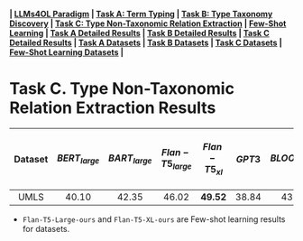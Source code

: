 

**| [LLMs4OL Paradigm](../../README.md#llms4ol-paradigm) | [Task A: Term Typing](../../TaskA/README.md) | [Task B: Type Taxonomy Discovery](../../TaskB/README.md) | [Task C: Type Non-Taxonomic Relation Extraction](../../TaskC/README.md) | [Few-Shot Learning](../../FSL/README.md) | [Task A Detailed Results](../../TaskA/results/readme.md) | [Task B Detailed Results](../../TaskB/results/readme.md) | [Task C Detailed Results](../../TaskC/results/readme.md) | [Task A Datasets](../../datasets/TaskA/README.md) | [Task B Datasets](../../datasets/TaskB/README.md) | [Task C Datasets](../../datasets/TaskC/README.md) | [Few-Shot Learning Datasets](../../datasets/FSL/README.md) |**


# Task C. Type Non-Taxonomic Relation Extraction Results

|  Dataset   | $BERT_{large}$ | $BART_{large}$ | $Flan-T5_{large}$ | $Flan-T5_{xl}$ | $GPT3$ | $BLOOM_{1b7}$ | $BLOOM_{3b}$ | $Flan-T5_{large}-ours$ | $Flan-T5-XL-ours$ | $GPT-4$ | $ChatGPT (GPT-3.5-Turbo)$ |
|:----------:|:--------------:|:--------------:|:-----------------:|:--------------:|:------:|:-------------:|:------------:|:----------------------:|:-----------------:|:-------:|:-------------------:|
|  UMLS      |     40.10      |     42.35      |       46.02       |   **49.52**    | 38.84  |     43.12     |    42.70     |         49.05          |       53.05       |  41.31  |        37.51        |


* `Flan-T5-Large-ours` and `Flan-T5-XL-ours` are Few-shot learning results for datasets.
